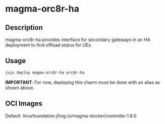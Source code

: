 # magma-orc8r-ha

## Description
magma-orc8r-ha provides interface for secondary gateways in an HA deployment to find offload status for UEs

## Usage

```bash
juju deploy magma-orc8r-ha orc8r-ha
```

**IMPORTANT**: For now, deploying this charm must be done with an alias as shown above.

## OCI Images

Default: linuxfoundation.jfrog.io/magma-docker/controller:1.8.0

